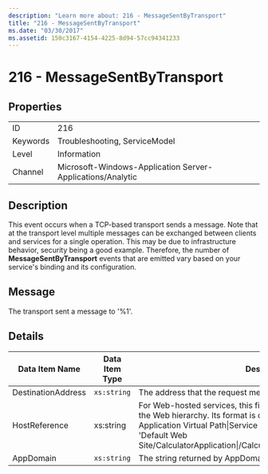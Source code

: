 ```yaml
---
description: "Learn more about: 216 - MessageSentByTransport"
title: "216 - MessageSentByTransport"
ms.date: "03/30/2017"
ms.assetid: 150c3167-4154-4225-8d94-57cc94341233
---
```

# 216 - MessageSentByTransport

## Properties  
  
|||  
|-|-|  
|ID|216|  
|Keywords|Troubleshooting, ServiceModel|  
|Level|Information|  
|Channel|Microsoft-Windows-Application Server-Applications/Analytic|  
  
## Description  

 This event occurs when a TCP-based transport sends a message. Note that at the transport level multiple messages can be exchanged between clients and services for a single operation. This may be due to infrastructure behavior, security being a good example. Therefore, the number of **MessageSentByTransport** events that are emitted vary based on your service's binding and its configuration.  
  
## Message  

 The transport sent a message to '%1'.  
  
## Details  
  
|Data Item Name|Data Item Type|Description|  
|--------------------|--------------------|-----------------|  
|DestinationAddress|`xs:string`|The address that the request message was sent to.|  
|HostReference|xs:string|For Web-hosted services, this field uniquely identifies the service in the Web hierarchy. Its format is defined as 'Web Site Name Application Virtual Path&#124;Service Virtual Path&#124;ServiceName'. Example: 'Default Web Site/CalculatorApplication&#124;/CalculatorService.svc&#124;CalculatorService'.|  
|AppDomain|`xs:string`|The string returned by AppDomain.CurrentDomain.FriendlyName.|

